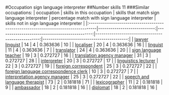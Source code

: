 #Occupation sign language interpreter
##Number skills 11
###Similar occupations:
| occupation                                                                        |   skills in this occupation |   skills that match sign language interpreter |   percentage match with sign language interpreter |   skills not in sign language interpreter |
|:----------------------------------------------------------------------------------|----------------------------:|----------------------------------------------:|--------------------------------------------------:|------------------------------------------:|
| [lawyer linguist](lawyer_linguist.md)                                             |                          14 |                                             4 |                                          0.363636 |                                        10 |
| [localiser](localiser.md)                                                         |                          20 |                                             4 |                                          0.363636 |                                        16 |
| [linguist](linguist.md)                                                           |                          11 |                                             4 |                                          0.363636 |                                         7 |
| [translator](translator.md)                                                       |                          24 |                                             4 |                                          0.363636 |                                        20 |
| [sign language teacher](sign_language_teacher.md)                                 |                          19 |                                             3 |                                          0.272727 |                                        16 |
| [translation agency manager](translation_agency_manager.md)                       |                          31 |                                             3 |                                          0.272727 |                                        28 |
| [interpreter](interpreter.md)                                                     |                          20 |                                             3 |                                          0.272727 |                                        17 |
| [linguistics lecturer](linguistics_lecturer.md)                                   |                          22 |                                             3 |                                          0.272727 |                                        19 |
| [foreign correspondent](foreign_correspondent.md)                                 |                          25 |                                             3 |                                          0.272727 |                                        22 |
| [foreign language correspondence clerk](foreign_language_correspondence_clerk.md) |                          10 |                                             3 |                                          0.272727 |                                         7 |
| [interpretation agency manager](interpretation_agency_manager.md)                 |                          25 |                                             3 |                                          0.272727 |                                        22 |
| [speech and language therapist](speech_and_language_therapist.md)                 |                          73 |                                             2 |                                          0.181818 |                                        71 |
| [lexicographer](lexicographer.md)                                                 |                          11 |                                             2 |                                          0.181818 |                                         9 |
| [ambassador](ambassador.md)                                                       |                          18 |                                             2 |                                          0.181818 |                                        16 |
| [diplomat](diplomat.md)                                                           |                          18 |                                             2 |                                          0.181818 |                                        16 |
